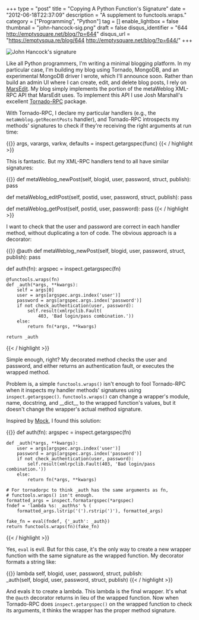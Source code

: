 +++
type = "post"
title = "Copying A Python Function's Signature"
date = "2012-06-18T22:37:09"
description = "A supplement to functools.wraps."
category = ["Programming", "Python"]
tag = []
enable_lightbox = false
thumbnail = "john-hancock-sig.png"
draft = false
disqus_identifier = "644 http://emptysquare.net/blog/?p=644"
disqus_url = "https://emptysqua.re/blog/644 http://emptysquare.net/blog/?p=644/"
+++

<p><img src="john-hancock-sig.png" style="display:block; margin-left:auto; margin-right:auto;" title="John Hancock's signature"/></p>
<p>Like all Python programmers, I'm writing a minimal blogging platform. In
my particular case, I'm building my blog using Tornado, MongoDB, and an
experimental MongoDB driver I wrote, which I'll announce soon. Rather
than build an admin UI where I can create, edit, and delete blog posts,
I rely on <a href="http://www.red-sweater.com/marsedit/">MarsEdit</a>. My blog
simply implements the portion of the metaWeblog XML-RPC API that
MarsEdit uses. To implement this API I use Josh Marshall's excellent
<a href="https://github.com/joshmarshall/tornadorpc">Tornado-RPC</a> package.</p>
<p>With Tornado-RPC, I declare my particular handlers (e.g., the
<code>metaWeblog.getRecentPosts</code> handler), and Tornado-RPC introspects my
methods' signatures to check if they're receiving the right arguments at
run time:</p>

{{<highlight python3>}}
args, varargs, varkw, defaults = inspect.getargspec(func)
{{< / highlight >}}

<p>This is fantastic. But my XML-RPC handlers tend to all have similar
signatures:</p>

{{<highlight python3>}}
def metaWeblog_newPost(self, blogid, user, password, struct, publish):
    pass

def metaWeblog_editPost(self, postid, user, password, struct, publish):
    pass

def metaWeblog_getPost(self, postid, user, password):
    pass
{{< / highlight >}}

<p>I want to check that the user and password are correct in each handler
method, without duplicating a ton of code. The obvious approach is a
decorator:</p>

{{<highlight python3>}}
@auth
def metaWeblog_newPost(self, blogid, user, password, struct, publish):
    pass

def auth(fn):
    argspec = inspect.getargspec(fn)

    @functools.wraps(fn)
    def _auth(*args, **kwargs):
        self = args[0]
        user = args[argspec.args.index('user')]
        password = args[argspec.args.index('password')]
        if not check_authentication(user, password):
            self.result(xmlrpclib.Fault(
                403, 'Bad login/pass combination.'))
        else:
            return fn(*args, **kwargs)

    return _auth
{{< / highlight >}}

<p>Simple enough, right? My decorated method checks the user and password,
and either returns an authentication fault, or executes the wrapped
method.</p>
<p>Problem is, a simple <code>functools.wraps()</code> isn't enough to fool
Tornado-RPC when it inspects my handler methods' signatures using
<code>inspect.getargspec()</code>. <code>functools.wraps()</code> can change a wrapper's
module, name, docstring, and __dict__ to the wrapped function's
values, but it doesn't change the wrapper's actual method signature.</p>
<p>Inspired by <a href="http://www.voidspace.org.uk/python/mock/">Mock</a>, I found
this solution:</p>

{{<highlight python3>}}
def auth(fn):
    argspec = inspect.getargspec(fn)

    def _auth(*args, **kwargs):
        user = args[argspec.args.index('user')]
        password = args[argspec.args.index('password')]
        if not check_authentication(user, password):
            self.result(xmlrpclib.Fault(403, 'Bad login/pass combination.'))
        else:
            return fn(*args, **kwargs)

    # For tornadorpc to think _auth has the same arguments as fn,
    # functools.wraps() isn't enough.
    formatted_args = inspect.formatargspec(*argspec)
    fndef = 'lambda %s: _auth%s' % (
        formatted_args.lstrip('(').rstrip(')'), formatted_args)

    fake_fn = eval(fndef, {'_auth': _auth})
    return functools.wraps(fn)(fake_fn)
{{< / highlight >}}

<p>Yes, <code>eval</code> is evil. But for this case, it's the only way to create a
new wrapper function with the same signature as the wrapped function. My
decorator formats a string like:</p>

{{<highlight python3>}}
lambda self, blogid, user, password, struct, publish:\
        _auth(self, blogid, user, password, struct, publish)
{{< / highlight >}}

<p>And evals it to create a lambda. This lambda is the final wrapper. It's
what the <code>@auth</code> decorator returns in lieu of the wrapped function. Now
when Tornado-RPC does <code>inspect.getargspec()</code> on the wrapped function to
check its arguments, it thinks the wrapper has the proper method
signature.</p>
